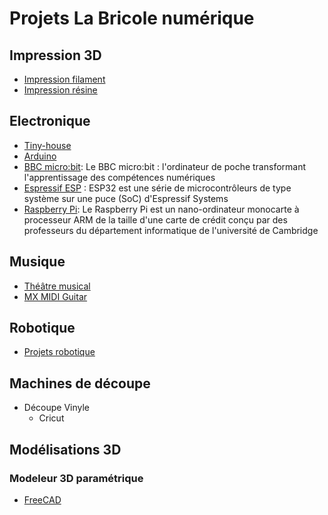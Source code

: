# Projets La Bricole numérique

## Impression 3D

 * [Impression filament](https://github.com/La-Bricole-numerique-Avrille/Impression-3D?tab=readme-ov-file#impression-filament)
 * [Impression résine](https://github.com/La-Bricole-numerique-Avrille/Impression-3D?tab=readme-ov-file#impression-r%C3%A9sine)

## Electronique

 * [Tiny-house](https://github.com/labricolenumerique/tiny-house)
 * [Arduino](https://github.com/La-Bricole-numerique-Avrille/Arduino)
 * [BBC micro:bit](https://github.com/La-Bricole-numerique-Avrille/micro-bit): Le BBC micro:bit : l'ordinateur de poche transformant l'apprentissage des compétences numériques
 * [Espressif ESP](https://github.com/La-Bricole-numerique-Avrille/ESP) : ESP32 est une série de microcontrôleurs de type système sur une puce (SoC) d'Espressif Systems
 * [Raspberry Pi](https://www.raspberrypi.com): Le Raspberry Pi est un nano-ordinateur monocarte à processeur ARM de la taille d'une carte de crédit conçu par des professeurs du département informatique de l'université de Cambridge

## Musique

 * [Théâtre musical](https://github.com/La-Bricole-numerique-Avrille/Theatre-musical)
 * [MX MIDI Guitar](https://github.com/labricolenumerique/MX_MIDI_Guitar)

## Robotique

 * [Projets robotique](https://github.com/labricolenumerique/robotique)

## Machines de découpe
 * Découpe Vinyle
   * Cricut

## Modélisations 3D

### Modeleur 3D paramétrique

 * [FreeCAD](https://www.freecad.org/index.php?lang=fr)

